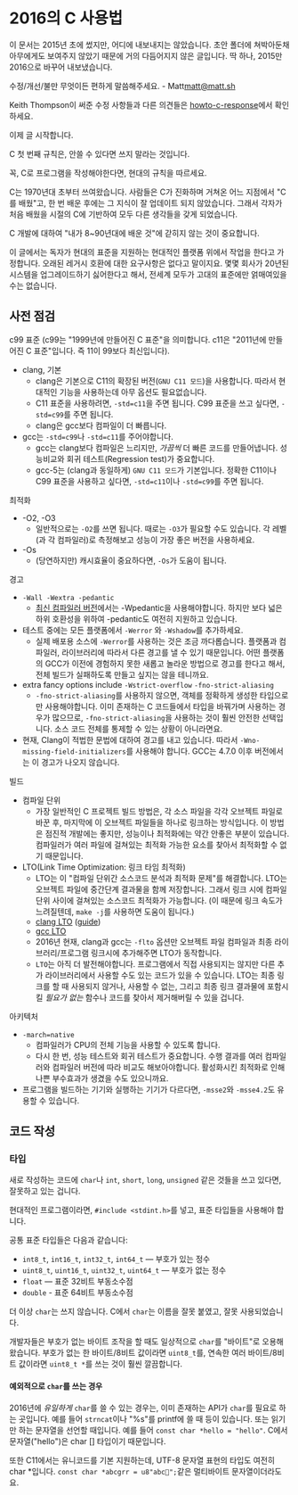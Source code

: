 # 2016의 C 사용법

이 문서는 2015년 초에 썼지만, 어디에 내보내지는 않았습니다. 초안 폴더에 쳐박아둔채 아무에게도 보여주지 않았기 때문에 거의 다듬어지지 않은 글입니다. 딱 하나, 2015만 2016으로 바꾸어 내보냈습니다.

수정/개선/불만 무엇이든 편하게 말씀해주세요. - Matt<matt@matt.sh>

Keith Thompson이 써준 수정 사항들과 다른 의견들은 [howto-c-response](https://github.com/Keith-S-Thompson/how-to-c-response/blob/master/README.md)에서 확인하세요.

이제 글 시작합니다.

C 첫 번째 규칙은, 안쓸 수 있다면 쓰지 말라는 것입니다.

꼭, C로 프로그램을 작성해야한다면, 현대의 규칙을 따르세요.

C는 1970년대 초부터 쓰여왔습니다. 사람들은 C가 진화하며 거쳐온 어느 지점에서 "C를 배웠"고, 한 번 배운 후에는 그 지식이 잘 업데이트 되지 않았습니다. 그래서 각자가 처음 배웠을 시절의 C에 기반하여 모두 다른 생각들을 갖게 되었습니다.

C 개발에 대하여 "내가 8~90년대에 배운 것"에 갇히지 않는 것이 중요합니다.

이 글에서는 독자가 현대의 표준을 지원하는 현대적인 플랫폼 위에서 작업을 한다고 가정합니다. 오래된 레거시 호환에 대한 요구사항은 없다고 말이지요. 몇몇 회사가 20년된 시스템을 업그레이드하기 싫어한다고 해서, 전세계 모두가 고대의 표준에만 얽매여있을 수는 없습니다.

## 사전 점검
c99 표준 (c99는 "1999년에 만들어진 C 표준"을 의미합니다. c11은 "2011년에 만들어진 C 표준"입니다. 즉 11이 99보다 최신입니다).
- clang, 기본
  - clang은 기본으로 C11의 확장된 버전(`GNU C11 모드`)을 사용합니다. 따라서 현대적인 기능을 사용하는데 아무 옵션도 필요없습니다.
  - C11 표준을 사용하려면, `-std=c11`을 주면 됩니다. C99 표준을 쓰고 싶다면, `-std=c99`를 주면 됩니다.
  - clang은 gcc보다 컴파일이 더 빠릅니다.
- gcc는 `-std=c99`나 `-std=c11`를 주어야합니다.
  - gcc는 clang보다 컴파일은 느리지만, *가끔씩* 더 빠른 코드를 만들어냅니다. 성능비교와 회귀 테스트(Regression test)가 중요합니다.
  - gcc-5는 (clang과 동일하게) `GNU C11 모드`가 기본입니다.  정확한 C11이나 C99 표준을 사용하고 싶다면, `-std=c11`이나 `-std=c99`를 주면 됩니다.
  
최적화
- -O2, -O3
  - 일반적으로는 `-O2`를 쓰면 됩니다. 때로는 `-O3`가 필요할 수도 있습니다. 각 레벨(과 각 컴파일러)로 측정해보고 성능이 가장 좋은 버전을 사용하세요.
- -Os
  - (당연하지만) 캐시효율이 중요하다면, `-Os`가 도움이 됩니다.

경고
- `-Wall -Wextra -pedantic`
  - [최신 컴파일러 버전](https://twitter.com/oliviergay/status/685389448142565376)에서는 -Wpedantic을 사용해야합니다. 하지만 보다 넓은 하위 호환성을 위하여 -pedantic도 여전히 지원하고 있습니다.
- 테스트 중에는 모든 플랫폼에서 `-Werror` 와 `-Wshadow`를 추가하세요.
  - 실제 배포용 소스에 `-Werror`를 사용하는 것은 조금 까다롭습니다. 플랫폼과 컴파일러, 라이브러리에 따라서 다른 경고를 낼 수 있기 때문입니다.  어떤 플랫폼의 GCC가 이전에 경험하지 못한 새롭고 놀라운 방법으로 경고를 한다고 해서, 전체 빌드가 실패하도록 만들고 싶지는 않을 테니까요.
- extra fancy options include `-Wstrict-overflow` `-fno-strict-aliasing`
  - `-fno-strict-aliasing`를 사용하지 않으면, 객체를 정확하게 생성한 타입으로만 사용해야합니다. 이미 존재하는 C 코드들에서 타입을 바꿔가며 사용하는 경우가 많으므로, `-fno-strict-aliasing`을 사용하는 것이 훨씬 안전한 선택입니다. 소스 코드 전체를 통제할 수 있는 상황이 아니라면요.
- 현재, Clang이 적법한 문법에 대하여 경고를 내고 있습니다.  따라서 `-Wno-missing-field-initializers`를 사용해야 합니다. GCC는 4.7.0 이후 버전에서는 이 경고가 나오지 않습니다.

빌드
- 컴파일 단위
  - 가장 일반적인 C 프로젝트 빌드 방법은, 각 소스 파일을 각각 오브젝트 파일로 바꾼 후, 마지막에 이 오브젝트 파일들을 하나로 링크하는 방식입니다. 이 방법은 점진적 개발에는 좋지만, 성능이나 최적화에는 약간 안좋은 부분이 있습니다. 컴파일러가 여러 파일에 걸쳐있는 최적화 가능한 요소를 찾아서 최적화할 수 없기 때문입니다.
- LTO(Link Time Optimization: 링크 타임 최적화)
  - LTO는 이 "컴파일 단위간 소스코드 분석과 최적화 문제"를 해결합니다. LTO는 오브젝트 파일에 중간단계 결과물을 함께 저장합니다. 그래서 링크 시에 컴파일 단위 사이에 걸쳐있는 소스코드 최적화가 가능합니다. (이 때문에 링크 속도가 느려질텐데, `make -j`를 사용하면 도움이 됩니다.)
  - [clang LTO](http://llvm.org/docs/LinkTimeOptimization.html) ([guide](http://llvm.org/docs/GoldPlugin.html))
  - [gcc LTO](https://gcc.gnu.org/onlinedocs/gccint/LTO-Overview.html)
  - 2016년 현재, clang과 gcc는 `-flto` 옵션만 오브젝트 파일 컴파일과 최종 라이브러리/프로그램 링크시에 추가해주면 LTO가 동작합니다.
  - `LTO`는 아직 더 발전해야합니다. 프로그램에서 직접 사용되지는 않지만 다른 추가 라이브러리에서 사용할 수도 있는 코드가 있을 수 있습니다. LTO는 최종 링크를 할 때 사용되지 않거나, 사용할 수 없는, 그리고 최종 링크 결과물에 포함시킬 *필요가 없는* 함수나 코드를 찾아서 제거해버릴 수 있을 겁니다.

아키텍처
- `-march=native`
  - 컴파일러가 CPU의 전체 기능을 사용할 수 있도록 합니다.
  - 다시 한 번, 성능 테스트와 회귀 테스트가 중요합니다. 수행 결과를 여러 컴파일러와 컴파일러 버전에 따라 비교도 해보아야합니다. 활성화시킨 최적화로 인해 나쁜 부수효과가 생겼을 수도 있으니까요.
- 프로그램을 빌드하는 기기와 실행하는 기기가 다르다면, `-msse2`와 `-msse4.2`도 유용할 수 있습니다.

## 코드 작성
### 타입
새로 작성하는 코드에 `char`나 `int`, `short`, `long`, `unsigned` 같은 것들을 쓰고 있다면, 잘못하고 있는 겁니다.

현대적인 프로그램이라면, `#include <stdint.h>`를 넣고, 표준 타입들을 사용해야 합니다.

공통 표준 타입들은 다음과 같습니다:

- `int8_t`, `int16_t`, `int32_t`, `int64_t` — 부호가 있는 정수
- `uint8_t`, `uint16_t`, `uint32_t`, `uint64_t` — 부호가 없는 정수
- `float` — 표준 32비트 부동소수점
- `double` - 표준 64비트 부동소수점

더 이상 `char`는 쓰지 않습니다. C에서 `char`는 이름을 잘못 붙였고, 잘못 사용되었습니다.

개발자들은 부호가 없는 바이트 조작을 할 때도 일상적으로 `char`를 "바이트"로 오용해왔습니다. 부호가 없는 한 바이트/8비트 값이라면 `uint8_t`를, 연속한 여러 바이트/8비트 값이라면 `uint8_t *`를 쓰는 것이 훨씬 깔끔합니다. 

#### 예외적으로 `char`를 쓰는 경우
2016년에 *유일하게* `char`를 쓸 수 있는 경우는, 이미 존재하는 API가 `char`를 필요로 하는 곳입니다. 예를 들어 `strncat`이나 "%s"를 printf에 쓸 때 등이 있습니다. 또는 읽기만 하는 문자열을 선언할 때입니다. 예를 들어 `const char *hello = "hello"`. C에서 문자열("hello")은 char [] 타입이기 때문입니다.

또한 C11에서는 유니코드를 기본 지원하는데, UTF-8 문자열 표현의 타입도 여전히 char *입니다. `const char *abcgrr = u8"abc😬";`같은 멀티바이트 문자열이더라도요.

